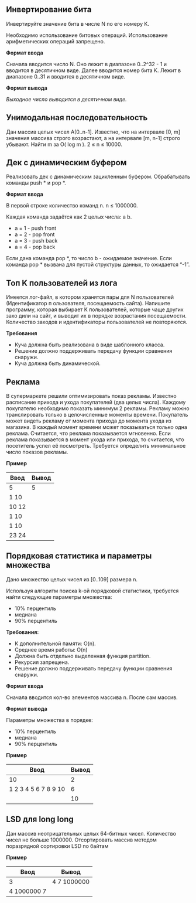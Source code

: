 ## Инвертирование бита

Инвертируйте значение бита в числе N по его номеру K.

Необходимо использование битовых операций.
Использование арифметических операций запрещено.

**Формат ввода**

Сначала вводится число N.
Оно лежит в диапазоне 0..2^32 - 1 и вводится в десятичном виде.
Далее вводится номер бита K.
Лежит в диапазоне 0..31 и вводится в десятичном виде.

**Формат вывода**

*Выходное число выводится в десятичном виде.*

## Унимодальная последовательность

Дан массив целых чисел А[0..n-1]. Известно, что на интервале [0, m] значения массива строго возрастают, а на интервале [m, n-1] строго убывают. Найти m за O( log m ). 2 ≤ n ≤ 10000.

## Дек с динамическим буфером

Реализовать дек с динамическим зацикленным буфером.
Обрабатывать команды push * и pop *.

**Формат ввода**

В первой строке количество команд n. n ≤ 1000000.

Каждая команда задаётся как 2 целых числа: a b.

 - a = 1 - push front
 - a = 2 - pop front
 - a = 3 - push back
 - a = 4 - pop back

Если дана команда pop *, то число b - ожидаемое значение. Если команда pop * вызвана для пустой структуры данных, то ожидается “-1”.

## Топ K пользователей из лога

Имеется лог-файл, в котором хранятся пары для N пользователей (Идентификатор п  ользователя, посещаемость сайта).
Напишите программу, которая выбирает K пользователей, которые чаще других захо  дили на сайт, и выводит их в порядке возрастания посещаемости.
Количество заходов и идентификаторы пользователей не повторяются.

**Требования**

  - Куча должна быть реализована в виде шаблонного класса.
  - Решение должно поддерживать передачу функции сравнения снаружи.
  - Куча должна быть динамической.

## Реклама

В супермаркете решили оптимизировать показ рекламы. Известно расписание прихода и ухода покупателей (два целых числа). Каждому покупателю необходимо показать минимум 2 рекламы. Рекламу можно транслировать только в целочисленные моменты времени. Покупатель может видеть рекламу от момента прихода до момента ухода из магазина. В каждый момент времени может показываться только одна реклама. Считается, что реклама показывается мгновенно. Если реклама показывается в момент ухода или прихода, то считается, что посетитель успел её посмотреть.
Требуется определить минимальное число показов рекламы. 

**Пример**

| Ввод  | Вывод |
|-------|-------|
| 5     | 5     |
| 1 10  |       |
| 10 12 |       |
| 1 10  |       |
| 1 10  |       |
| 23 24 |       |

## Порядковая статистика и параметры множества

Дано множество целых чисел из [0..109] размера n.

Используя алгоритм поиска k-ой порядковой статистики, требуется найти следующие параметры множества:

  - 10% перцентиль
  - медиана
  - 90% перцентиль

**Требования:**

  - К дополнительной памяти: O(n).
  - Среднее время работы: O(n)
  - Должна быть отдельно выделенная функция partition.
  - Рекурсия запрещена.
  - Решение должно поддерживать передачу функции сравнения снаружи.

**Формат ввода**

Сначала вводится кол-во элементов массива n. После сам массив. 

**Формат вывода**

Параметры множества в порядке:

  - 10% перцентиль
  - медиана
  - 90% перцентиль

**Пример**

| Ввод                 | Вывод  |
|----------------------|--------|
| 10                   | 2      |
| 1 2 3 4 5 6 7 8 9 10 | 6      |
|                      | 10     |  

## LSD для long long

Дан массив неотрицательных целых 64-битных чисел. Количество чисел не больше 1000000. Отсортировать массив методом поразрядной сортировки LSD по байтам

**Пример**

| Ввод        | Вывод       |
|-------------|-------------|
| 3           | 4 7 1000000 |        
| 4 1000000 7 |             |
